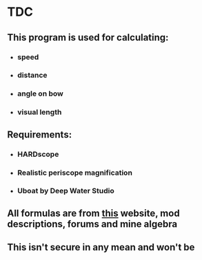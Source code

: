 # TDC

## This program is used for calculating:

- ### speed
- ### distance
- ### angle on bow
- ### visual length

## Requirements:

- ### HARDscope
- ### Realistic periscope magnification
- ### Uboat by Deep Water Studio

## All formulas are from [this](http://www.tvre.org/en/) website, mod descriptions, forums and mine algebra

## This isn't secure in any mean and won't be